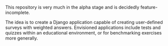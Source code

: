 This repository is very much in the alpha stage and is decidedly feature-incomplete.

The idea is to create a Django application capable of creating user-defined surveys with weighted answers. Envisioned applications include tests and quizzes within an educational environment, or for benchmarking exercises more generally.
